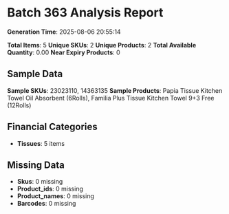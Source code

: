 # Batch 363 Analysis Report

**Generation Time**: 2025-08-06 20:55:14

**Total Items**: 5
**Unique SKUs**: 2
**Unique Products**: 2
**Total Available Quantity**: 0.00
**Near Expiry Products**: 0

## Sample Data
**Sample SKUs**: 23023110, 14363135
**Sample Products**: Papia Tissue Kitchen Towel Oil Absorbent (6Rolls), Familia Plus Tissue Kitchen Towel 9+3 Free (12Rolls)

## Financial Categories
- **Tissues**: 5 items

## Missing Data
- **Skus**: 0 missing
- **Product_ids**: 0 missing
- **Product_names**: 0 missing
- **Barcodes**: 0 missing

